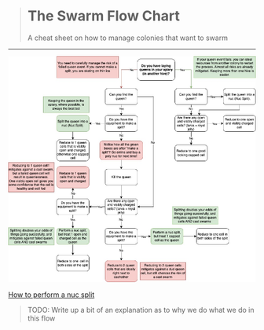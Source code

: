 > # The Swarm Flow Chart
>
> A cheat sheet on how to manage colonies that want to swarm
--- 

![Diagram showing how to manage swarm impulse](/images/swarm_cell_flow.jpg)

[How to perform a nuc split](/queen_events/swarming/manipulations/nuc.md)

> TODO: Write up a bit of an explanation as to why we do what we do in this flow